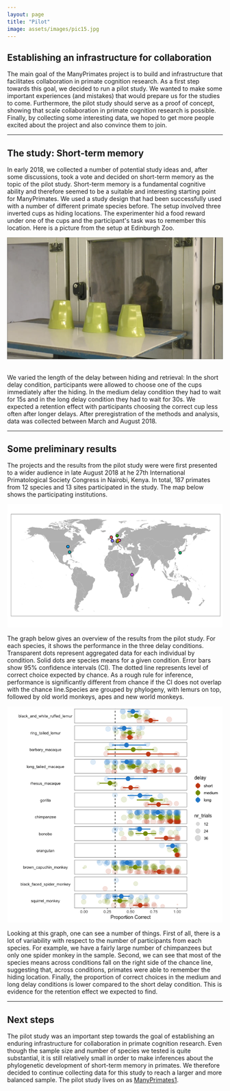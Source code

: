 ```yaml
---
layout: page
title: "Pilot"
image: assets/images/pic15.jpg
---
```


## Establishing an infrastructure for collaboration

The main goal of the ManyPrimates project is to build and infrastructure that facilitates collaboration in primate cognition research. As a first step towards this goal, we decided to run a pilot study. We wanted to make some important experiences (and mistakes) that would prepare us for the studies to come. Furthermore, the pilot study should serve as a proof of concept, showing that scale collaboration in primate cognition research is possible. Finally, by collecting some interesting data, we hoped to get more people excited about the project and also convince them to join. 

***

## The study: Short-term memory

In early 2018, we collected a number of potential study ideas and, after some discussions, took a vote and decided on short-term memory as the topic of the pilot study. Short-term memory is a fundamental cognitive ability and therefore seemed to be a suitable and interesting starting point for ManyPrimates. We used a study design that had been successfully used with a number of different primate species before. The setup involved three inverted cups as hiding locations. The experimenter hid a food reward under one of the cups and the participant's task was to remember this location. Here is a picture from the setup at Edinburgh Zoo.

<div style="text-align:center"><img class="image" src="assets/images/pilot_setup.png" /></div><br/>

We varied the length of the delay between hiding and retrieval: In the short delay condition, participants were allowed to choose one of the cups immediately after the hiding. In the medium delay condition they had to wait for 15s and in the long delay condition they had to wait for 30s. We expected a retention effect with participants choosing the correct cup less often after longer delays. After preregistration of the methods and analysis, data was collected between March and August 2018.


***

## Some preliminary results

The projects and the results from the pilot study were were first presented to a wider audience in late August 2018 at he 27th International Primatological Society Congress in Nairobi, Kenya. In total, 187 primates from 12 species and 13 sites participated in the  study. The map below shows the participating institutions.

<div style="text-align:center"><img class="image" src ="assets/images/pilot_sites.png" /></div>

The graph below gives an overview of the results from the pilot study. For each species, it shows the performance in the three delay conditions. Transparent dots represent aggregated data for each individual by condition. Solid dots are species means for a given condition. Error bars show 95% confidence intervals (CI). The dotted line represents level of correct choice expected by chance. As a rough rule for inference, performance is significantly different from chance if the CI does not overlap with the chance line.Species are grouped by phylogeny, with lemurs on top, followed by old world monkeys, apes and new world monkeys.

<div style="text-align:center"><img class="image" src ="assets/images/pilot_results.png" /></div>

Looking at this graph, one can see a number of things. First of all, there is a lot of variability with respect to the number of participants from each species. For example, we have a fairly large number of chimpanzees but only one spider monkey in the sample. Second, we can see that most of the species means across conditions fall on the right side of the chance line, suggesting that, across conditions, primates were able to remember the hiding location. Finally, the proportion of correct choices in the medium and long delay conditions is lower compared to the short delay condition. This is evidence for the retention effect we expected to find.

***

## Next steps

The pilot study was an important step towards the goal of establishing an enduring infrastructure for collaboration in primate cognition research. Even though the sample size and number of species we tested is quite substantial, it is still relatively small in order to make inferences about the phylogenetic development of short-term memory in primates. We therefore decided to continue collecting data for this study to reach a larger and more balanced sample. The pilot study lives on as [ManyPrimates1](project1.html "ManyPrimates1"). 


